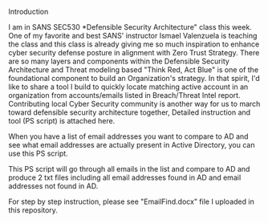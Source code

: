 Introduction

I am in SANS SEC530 *Defensible Security Architecture" class this week.  One of my favorite and best SANS' instructor Ismael Valenzuela is teaching the class and this class is already giving me so much inspiration to enhance cyber security defense posture in alignment with Zero Trust Strategy.  There are so many layers and components within the Defensible Security Architecture and Threat modeling based "Think Red, Act Blue" is one of the foundational component to build an Organization's strategy.  In that spirit, I'd like to share a tool I build to quickly locate matching active account in an organization from accounts/emails listed  in Breach/Threat Intel report. Contributing local Cyber Security community is another way for us to march toward defensible security architecture together,  Detailed instruction and tool (PS script) is attached here. 

When you have a list of email addresses you want to compare to AD and see what email addresses are actually present in Active Directory, you can use this PS script.

This PS script will go through all emails in the list and compare to AD and produce 2 txt files including all email addresses found in AD and email addresses not found in AD.

For step by step instruction, please see "EmailFind.docx" file I uploaded in this repository.


